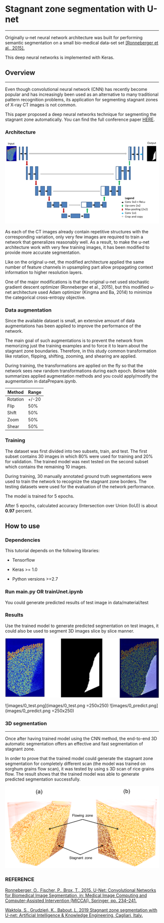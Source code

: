 
# Stagnant zone segmentation with U-net
---

Originally u-net neural network architecture was built for performing semantic
segmentation on a small bio-medical data-set set [[Ronneberger et al.,
2015].](http://lmb.informatik.uni-freiburg.de/people/ronneber/u-net/)

This deep neural networks is implemented with Keras.

## Overview
--------

Even though convolutional neural network (CNN) has recently become popular and
has increasingly been used as an alternative to many traditional pattern
recognition problems, its application for segmenting stagnant zones of X-ray CT
images is not common.

This paper proposed a deep neural networks technique for segmenting the stagnant
zone automatically. You can find the full conference paper
[HERE](https://www.researchgate.net/publication/333755407_Stagnant_zone_segmentation_with_U-net).

### Architecture

![images/unet_architecture.png](images/unet_architecture.png)

As each of the CT images already contain repetitive structures with the corresponding variation, only very few images are required to train a network that generalizes reasonably well. As a result, to make the u-net architecture work with very few training images, it has been modified to provide more accurate segmentation. 

Like on the original u-net, the modified architecture applied the same number of feature channels in upsampling part allow propagating context information to higher resolution layers.

One of the major modifications is that the original u-net used stochastic gradient descent optimizer (Ronneberger et al., 2015), but this modified u-net architecture used Adam optimizer (Kingma and Ba, 2014) to minimize the categorical cross-entropy objective.

### Data augmentation

Since the available dataset is small, an extensive amount of data augmentations
has been applied to improve the performance of the network.

The main goal of such augmentations is to prevent the network from memorizing
just the training examples and to force it to learn about the stagnant zone
boundaries. Therefore, in this study common transformation like rotation,
flipping, shifting, zooming, and shearing are applied.

During training, the transformations are applied on the fly so that the network
sees new random transformations during each epoch. Below table summarizes
applied augmentation methods and you could apply/modify the augmentation in
dataPrepare.ipynb.

| **Method** | **Range** |
|------------|-----------|
| Rotation   | \+/-20   |
| Flip       | 50%       |
| Shift      | 50%       |
| Zoom       | 50%       |
| Shear      | 50%       |

### Training

The dataset was first divided into two subsets, train, and test. The first
subset contains 30 images in which 80% were used for training and 20% for
validation. The trained model was next tested on the second subset which
contains the remaining 10 images.

During training, 30 manually annotated ground truth segmentations were used to
train the network to recognize the stagnant zone borders. The testing datasets
were used for the evaluation of the network performance.

The model is trained for 5 epochs.

After 5 epochs, calculated accuracy (Intersection over Union (IoU)) is about
**0.97** percent.

How to use
----------------------------------------

### Dependencies

This tutorial depends on the following libraries:

-   Tensorflow

-   Keras \>= 1.0

-   Python versions \>=2.7

### Run main.py OR trainUnet.ipynb

You could generate predicted results of test image in data/material/test

### Results

Use the trained model to generate predicted segmentation on test images, it
could also be used to segment 3D images slice by slice manner.

![images/prediction.png](images/prediction.png)

![images/0_test.png](images/0_test.png =250x250)
![images/0_predict.png](images/0_predict.png =250x250)

### 3D segmentation
---------------

Once after having trained model using the CNN method, the end-to-end 3D
automatic segmentation offers an effective and fast segmentation of stagnant
zone.

In order to prove that the trained model could generate the stagnant zone
segmentation for completely different scan (the model was trained on sorghum
grains flow scan), it was tested by using s 3D scan of rice grains flow. The
result shows that the trained model was able to generate predicted segmentation
successfully.

![images/3D_unet_segmentation.png](images/3D_unet_segmentation.png)

### REFERENCE
[Ronneberger, O., Fischer, P., Brox, T., 2015. U-Net: Convolutional Networks for Biomedical Image Segmentation, in: Medical Image Computing and Computer-Assisted Intervention (MICCAI). Springer, pp. 234–241.](http://lmb.informatik.uni-freiburg.de/people/ronneber/u-net/)

[Waktola, S., Grudzień, K., Babout, L. 2019 Stagnant zone segmentation with U-net: Artificial Intelligence &
Knowledge Engineering, Cagliari, Italy.](https://www.researchgate.net/publication/333755407_Stagnant_zone_segmentation_with_U-net)

